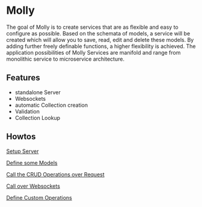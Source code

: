 # Molly

The goal of Molly is to create services that are as flexible and easy to configure as possible. Based on the schemata of models, a service will be created which will allow you to save, read, edit and delete these models. By adding further freely definable functions, a higher flexibility is achieved. The application possibilities of Molly Services are manifold and range from monolithic service to microservice architecture.

## Features

* standalone Server
* Websockets
* automatic Collection creation
* Validation
* Collection Lookup

## Howtos

[Setup Server](setup-server)

[Define some Models](how-to-define-models)

[Call the CRUD Operations over Request](call-over-request)

[Call over Websockets](use-websockets)

[Define Custom Operations](custom-operations)
